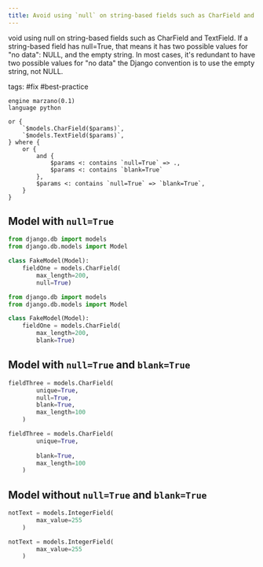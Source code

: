 ```yaml
---
title: Avoid using `null` on string-based fields such as CharField and TextField
---
```


void using null on string-based fields such as CharField and TextField. If a string-based field has null=True, that means it has two possible values for "no data": NULL, and the empty string. In most cases, it's redundant to have two possible values for "no data" the Django convention is to use the empty string, not NULL.


tags: #fix #best-practice

```grit
engine marzano(0.1)
language python

or {
    `$models.CharField($params)`,
    `$models.TextField($params)`,
} where {
    or {
        and {
            $params <: contains `null=True` => .,
            $params <: contains `blank=True`
        },
        $params <: contains `null=True` => `blank=True`,
    }
}
```

## Model with `null=True`

```python
from django.db import models
from django.db.models import Model

class FakeModel(Model):
    fieldOne = models.CharField(
        max_length=200,
        null=True)
```

```python
from django.db import models
from django.db.models import Model

class FakeModel(Model):
    fieldOne = models.CharField(
        max_length=200,
        blank=True)
```

## Model with `null=True` and `blank=True`

```python
fieldThree = models.CharField(
        unique=True,
        null=True,
        blank=True,
        max_length=100
    )
```

```python
fieldThree = models.CharField(
        unique=True,
        
        blank=True,
        max_length=100
    )
```

## Model without `null=True` and `blank=True`

```python
notText = models.IntegerField(
        max_value=255
    )
```

```python
notText = models.IntegerField(
        max_value=255
    )
```
